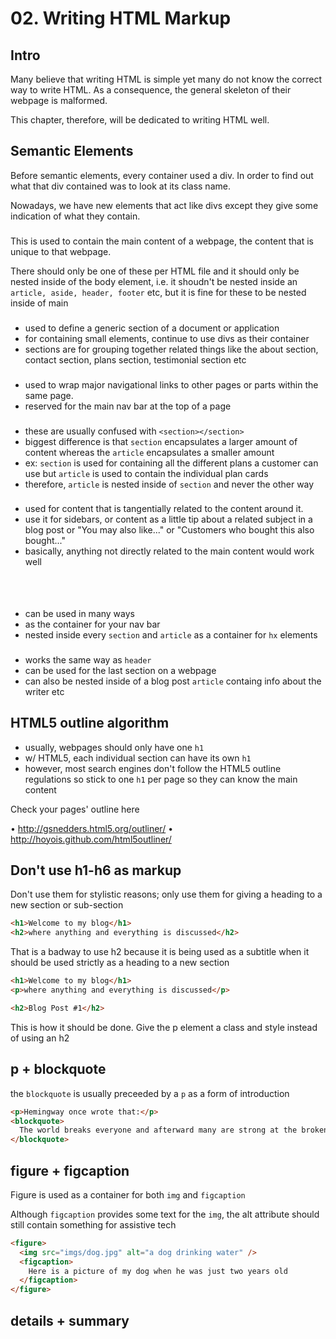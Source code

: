 # 02. Writing HTML Markup

## Intro

Many believe that writing HTML is simple yet many do not know the correct way to write HTML. As a consequence, the general skeleton of their webpage is malformed.

This chapter, therefore, will be dedicated to writing HTML well.

## Semantic Elements

Before semantic elements, every container used a div. In order to find out what that div contained was to look at its class name.

Nowadays, we have new elements that act like divs except they give some indication of what they contain.

### <main>

This is used to contain the main content of a webpage, the content that is unique to that webpage.

There should only be one of these per HTML file and it should only be nested inside of the body element, i.e. it shoudn't be nested inside an `article, aside, header, footer` etc, but it is fine for these to be nested inside of main

### <section>

- used to define a generic section of a document or application
- for containing small elements, continue to use divs as their container
- sections are for grouping together related things like the about section, contact section, plans section, testimonial section etc

### <nav>

- used to wrap major navigational links to other pages or parts within the same page.
- reserved for the main nav bar at the top of a page

### <article>

- these are usually confused with `<section></section>`
- biggest difference is that `section` encapsulates a larger amount of content whereas the `article` encapsulates a smaller amount
- ex: `section` is used for containing all the different plans a customer can use but `article` is used to contain the individual plan cards
- therefore, `article` is nested inside of `section` and never the other way

### <aside>

- used for content that is tangentially related to the content around it.
- use it for sidebars, or content as a little tip about a related subject in a blog post or "You may also like..." or "Customers who bought this also bought..."
- basically, anything not directly related to the main content would work well

### <header>

- can be used in many ways
- as the container for your nav bar
- nested inside every `section` and `article` as a container for `hx` elements

### <footer>

- works the same way as `header`
- can be used for the last section on a webpage
- can also be nested inside of a blog post `article` containg info about the writer etc

## HTML5 outline algorithm

- usually, webpages should only have one `h1`
- w/ HTML5, each individual section can have its own `h1`
- however, most search engines don't follow the HTML5 outline regulations so stick to one `h1` per page so they can know the main content

Check your pages' outline here

• http://gsnedders.html5.org/outliner/
• http://hoyois.github.com/html5outliner/

## Don't use h1-h6 as markup

Don't use them for stylistic reasons; only use them for giving a heading to a new section or sub-section

```html
<h1>Welcome to my blog</h1>
<h2>where anything and everything is discussed</h2>
```

That is a badway to use h2 because it is being used as a subtitle when it should be used strictly as a heading to a new section

```html
<h1>Welcome to my blog</h1>
<p>where anything and everything is discussed</p>

<h2>Blog Post #1</h2>
```

This is how it should be done. Give the p element a class and style instead of using an h2

## p + blockquote

the `blockquote` is usually preceeded by a `p` as a form of introduction

```html
<p>Hemingway once wrote that:</p>
<blockquote>
  The world breaks everyone and afterward many are strong at the broken places
</blockquote>
```

## figure + figcaption

Figure is used as a container for both `img` and `figcaption`

Although `figcaption` provides some text for the `img`, the alt attribute should still contain something for assistive tech

```html
<figure>
  <img src="imgs/dog.jpg" alt="a dog drinking water" />
  <figcaption>
    Here is a picture of my dog when he was just two years old
  </figcaption>
</figure>
```

## details + summary
